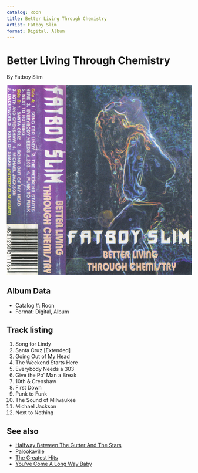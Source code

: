 ```yaml
---
catalog: Roon
title: Better Living Through Chemistry
artist: Fatboy Slim
format: Digital, Album
---
```


# Better Living Through Chemistry

By Fatboy Slim

![](../../assets/albumcovers/Fatboy_Slim-Better_Living_Through_Chemistry.png)

## Album Data

- Catalog #: Roon
- Format: Digital, Album


## Track listing


1. Song for Lindy
2. Santa Cruz [Extended]
3. Going Out of My Head
4. The Weekend Starts Here
5. Everybody Needs a 303
6. Give the Po' Man a Break
7. 10th & Crenshaw
8. First Down
9. Punk to Funk
10. The Sound of Milwaukee
11. Michael Jackson
12. Next to Nothing


## See also

- [Halfway Between The Gutter And The Stars](Halfway_Between_The_Gutter_And_The_Stars.md)
- [Palookaville](Palookaville.md)
- [The Greatest Hits](The_Greatest_Hits-_Why_Try_Harder.md)
- [You've Come A Long Way Baby](Youve_Come_A_Long_Way_Baby.md)
